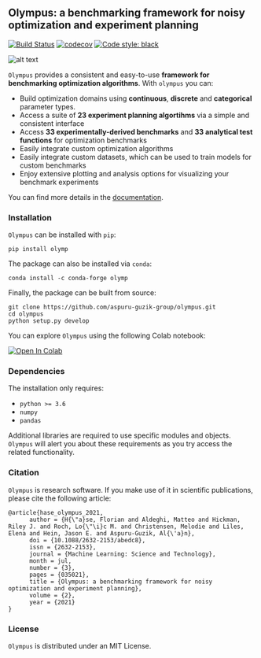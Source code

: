 ## Olympus: a benchmarking framework for noisy optimization and experiment planning
[![Build Status](https://travis-ci.com/FlorianHase/olympus.svg?token=bMWWqBdm3xytautMLsPK&branch=dev)](https://travis-ci.com/FlorianHase/olympus)
[![codecov](https://codecov.io/gh/FlorianHase/olympus/branch/flo/graph/badge.svg?token=FyvePgBDQ5)](https://codecov.io/gh/FlorianHase/olympus)
[![Code style: black](https://img.shields.io/badge/code%20style-black-000000.svg)](https://github.com/psf/black)


![alt text](https://github.com/aspuru-guzik-group/olympus/blob/dev/docs/source/_static/logo2b.png)


``Olympus`` provides a consistent and easy-to-use **framework for benchmarking optimization algorithms**. With ``olympus`` you can:
* Build optimization domains using **continuous**, **discrete** and **categorical** parameter types.
* Access a suite of **23 experiment planning algortihms** via a simple and consistent interface
* Access **33 experimentally-derived benchmarks** and **33 analytical test functions** for optimization benchmarks
* Easily integrate custom optimization algorithms
* Easily integrate custom datasets, which can be used to train models for custom benchmarks
* Enjoy extensive plotting and analysis options for visualizing your benchmark experiments

You can find more details in the [documentation](https://aspuru-guzik-group.github.io/olympus/).

###  Installation
``Olympus`` can be installed with ``pip``:

```
pip install olymp
```

The package can also be installed via ``conda``:

```
conda install -c conda-forge olymp
```

Finally, the package can be built from source:

``` 
git clone https://github.com/aspuru-guzik-group/olympus.git
cd olympus
python setup.py develop
```

You can explore ``Olympus`` using the following Colab notebook:

[![Open In Colab](https://colab.research.google.com/assets/colab-badge.svg)](https://colab.research.google.com/github/aspuru-guzik-group/olympus/blob/master/olympus_get_started.ipynb)

### Dependencies
The installation only requires:
* ``python >= 3.6``
* ``numpy``
* ``pandas``

Additional libraries are required to use specific modules and objects. ``Olympus`` will alert you about these requirements as you try access the related functionality.

###  Citation
``Olympus`` is research software. If you make use of it in scientific publications, please cite the following article:

```
@article{hase_olympus_2021,
      author = {H{\"a}se, Florian and Aldeghi, Matteo and Hickman, Riley J. and Roch, Lo{\"\i}c M. and Christensen, Melodie and Liles, Elena and Hein, Jason E. and Aspuru-Guzik, Al{\'a}n},
      doi = {10.1088/2632-2153/abedc8},
      issn = {2632-2153},
      journal = {Machine Learning: Science and Technology},
      month = jul,
      number = {3},
      pages = {035021},
      title = {Olympus: a benchmarking framework for noisy optimization and experiment planning},
      volume = {2},
      year = {2021}
}
```

###  License
``Olympus`` is distributed under an MIT License.

